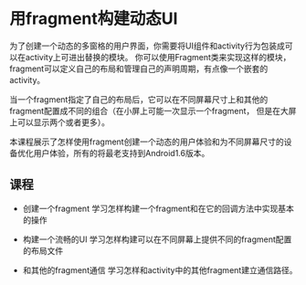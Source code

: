 # 用fragment构建动态UI
为了创建一个动态的多窗格的用户界面，你需要将UI组件和activity行为包装成可以在activity上可进出替换的模块。
你可以使用Fragment类来实现这样的模块，fragment可以定义自己的布局和管理自己的声明周期，有点像一个嵌套的activity。

当一个fragment指定了自己的布局后，它可以在不同屏幕尺寸上和其他的fragment配置成不同的组合（在小屏上可能一次显示一个fragment，
但是在大屏上可以显示两个或者更多）。

本课程展示了怎样使用fragment创建一个动态的用户体验和为不同屏幕尺寸的设备优化用户体验，所有的将最老支持到Android1.6版本。

## 课程
- 创建一个fragment
  学习怎样构建一个fragment和在它的回调方法中实现基本的操作
  
- 构建一个流畅的UI
  学习怎样构建可以在不同屏幕上提供不同的fragment配置的布局文件
- 和其他的fragment通信
  学习怎样和activity中的其他fragment建立通信路径。